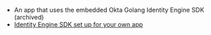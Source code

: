 * An app that uses the embedded Okta Golang Identity Engine SDK (archived)
* [Identity Engine SDK set up for your own app](/docs/guides/oie-embedded-common-download-setup-app/go/main)
